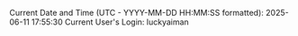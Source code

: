 Current Date and Time (UTC - YYYY-MM-DD HH:MM:SS formatted): 2025-06-11 17:55:30
Current User's Login: luckyaiman
